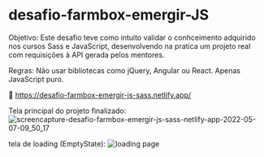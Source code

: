 # desafio-farmbox-emergir-JS
Objetivo: Este desafio teve como intuito validar o conhceimento adquirido nos cursos Sass e JavaScript, 
desenvolvendo na pratica um projeto real com requisições à API gerada pelos mentores.

Regras: Não usar bibliotecas como jQuery, Angular ou React. Apenas JavaScript puro.

🐙 https://desafio-farmbox-emergir-js-sass.netlify.app/

Tela principal do projeto finalizado:
![screencapture-desafio-farmbox-emergir-js-sass-netlify-app-2022-05-07-09_50_17](https://user-images.githubusercontent.com/66137973/167255242-83f933e4-4497-4124-943e-bfcbd6a11c77.jpg)


tela de loading (EmptyState):
![loading page](https://user-images.githubusercontent.com/66137973/167255380-e5e42186-6824-4441-a9fa-9b8dc7e2c5f0.jpg)

